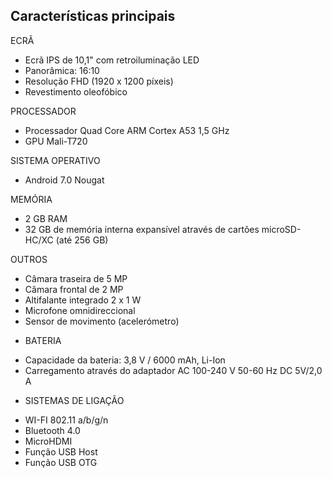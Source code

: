 ## Características principais

ECRÃ
- Ecrã IPS de 10,1" com retroiluminação LED 
- Panorâmica: 16:10
- Resolução FHD (1920 x 1200 píxeis)
- Revestimento oleofóbico

PROCESSADOR
- Processador Quad Core ARM Cortex A53 1,5 GHz 
- GPU Mali-T720

SISTEMA OPERATIVO
- Android 7.0 Nougat

MEMÓRIA 
- 2 GB RAM
- 32 GB de memória interna expansível através de cartões microSD-HC/XC (até 256 GB)

OUTROS
- Câmara traseira de 5 MP
- Câmara frontal de 2 MP
- Altifalante integrado 2 x 1 W
- Microfone omnidireccional
- Sensor de movimento (acelerómetro)

+ BATERIA
- Capacidade da bateria: 3,8 V / 6000 mAh, Li-Ion
- Carregamento através do adaptador AC 100-240 V 50-60 Hz DC 5V/2,0 A

+ SISTEMAS DE LIGAÇÃO
- WI-FI 802.11 a/b/g/n
- Bluetooth 4.0
- MicroHDMI
- Função USB Host
- Função USB OTG

